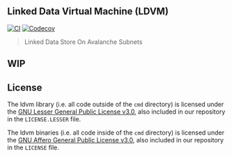 Linked Data Virtual Machine (LDVM)
----------
[![CI](https://github.com/ldclabs/ldvm/workflows/ci/badge.svg)](https://github.com/ldclabs/ldvm/actions?query=workflow%3Aci)
[![Codecov](https://codecov.io/gh/ldclabs/ldvm/branch/main/graph/badge.svg?token=H7FUKGVQIH)](https://codecov.io/gh/ldclabs/ldvm)

> Linked Data Store On Avalanche Subnets

## WIP

## License

The ldvm library (i.e. all code outside of the `cmd` directory) is licensed under the
[GNU Lesser General Public License v3.0](https://www.gnu.org/licenses/lgpl-3.0.html),
also included in our repository in the `LICENSE.LESSER` file.

The ldvm binaries (i.e. all code inside of the `cmd` directory) is licensed under the
[GNU Affero General Public License v3.0](https://www.gnu.org/licenses/agpl-3.0.html), also
included in our repository in the `LICENSE` file.

